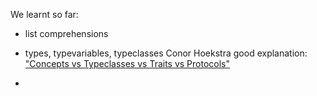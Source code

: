 We learnt so far:

- list comprehensions
- types, typevariables, typeclasses 
    Conor Hoekstra  good explanation: [ "Concepts vs Typeclasses vs Traits vs Protocols"](https://www.youtube.com/watch?v=E-2y1qHQvTg&t=803s&ab_channel=CodingTech)
    
- 

